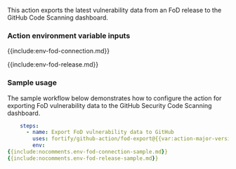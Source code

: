 This action exports the latest vulnerability data from an FoD release to the GitHub Code Scanning dashboard.

### Action environment variable inputs

{{include:env-fod-connection.md}}

{{include:env-fod-release.md}}

### Sample usage

The sample workflow below demonstrates how to configure the action for exporting FoD vulnerability data to the GitHub Security Code Scanning dashboard.

```yaml
    steps:    
      - name: Export FoD vulnerability data to GitHub
        uses: fortify/github-action/fod-export@{{var:action-major-version}}
        env:
{{include:nocomments.env-fod-connection-sample.md}}
{{include:nocomments.env-fod-release-sample.md}}
```